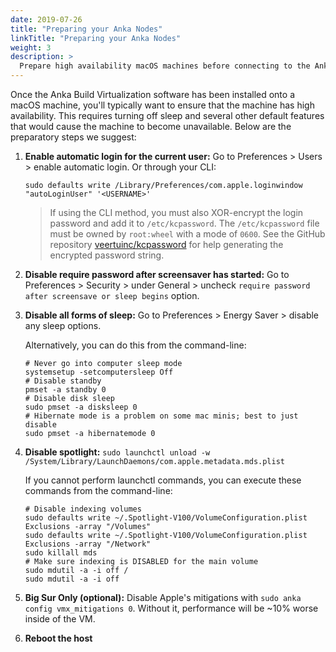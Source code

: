 ```yaml
---
date: 2019-07-26
title: "Preparing your Anka Nodes"
linkTitle: "Preparing your Anka Nodes"
weight: 3
description: >
  Prepare high availability macOS machines before connecting to the Anka Build Cloud Controller
---
```


Once the Anka Build Virtualization software has been installed onto a macOS machine, you'll typically want to ensure that the machine has high availability. This requires turning off sleep and several other default features that would cause the machine to become unavailable. Below are the preparatory steps we suggest:

1. **Enable automatic login for the current user:** Go to Preferences > Users > enable automatic login. Or through your CLI:

    ```shell
    sudo defaults write /Library/Preferences/com.apple.loginwindow "autoLoginUser" '<USERNAME>'
    ```

    > If using the CLI method, you must also XOR-encrypt the login password and add it to `/etc/kcpassword`.
    > The `/etc/kcpassword` file must be owned by `root:wheel` with a mode of `0600`.
    > See the GitHub repository [veertuinc/kcpassword](https://github.com/veertuinc/kcpassword) for help generating the encrypted password string.

2. **Disable require password after screensaver has started:** Go to Preferences > Security > under General > uncheck `require password after screensave or sleep begins` option.

3. **Disable all forms of sleep:** Go to Preferences > Energy Saver > disable any sleep options.

    Alternatively, you can do this from the command-line:

    ```shell
    # Never go into computer sleep mode
    systemsetup -setcomputersleep Off
    # Disable standby
    pmset -a standby 0
    # Disable disk sleep
    sudo pmset -a disksleep 0
    # Hibernate mode is a problem on some mac minis; best to just disable
    sudo pmset -a hibernatemode 0
    ```

4. **Disable spotlight:** `sudo launchctl unload -w /System/Library/LaunchDaemons/com.apple.metadata.mds.plist`

    If you cannot perform launchctl commands, you can execute these commands from the command-line:

    ```shell
    # Disable indexing volumes
    sudo defaults write ~/.Spotlight-V100/VolumeConfiguration.plist Exclusions -array "/Volumes"
    sudo defaults write ~/.Spotlight-V100/VolumeConfiguration.plist Exclusions -array "/Network"
    sudo killall mds
    # Make sure indexing is DISABLED for the main volume
    sudo mdutil -a -i off /
    sudo mdutil -a -i off
    ```

5. **Big Sur Only (optional):** Disable Apple's mitigations with `sudo anka config vmx_mitigations 0`. Without it, performance will be ~10% worse inside of the VM.

5. **Reboot the host**
